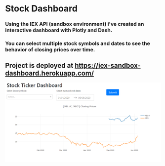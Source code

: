 # Stock Dashboard
### Using the IEX API (sandbox environment) i've created an interactive dashboard with Plotly and Dash.
### You can select multiple stock symbols and dates to see the behavior of closing prices over time. 
## Project is deployed at https://iex-sandbox-dashboard.herokuapp.com/
![Dashboard_Screenshot](./Captura.PNG)
